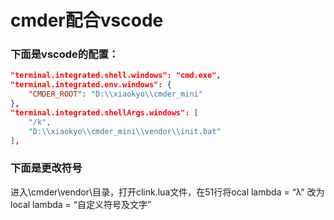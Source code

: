 # cmder配合vscode

### 下面是vscode的配置：
```json
"terminal.integrated.shell.windows": "cmd.exe",
"terminal.integrated.env.windows": {
    "CMDER_ROOT": "D:\\xiaokyo\\cmder_mini"
},
"terminal.integrated.shellArgs.windows": [
    "/k",
    "D:\\xiaokyo\\cmder_mini\\vendor\\init.bat"
],
```

### 下面是更改符号

进入\cmder\vendor\目录，打开clink.lua文件，在51行将ocal lambda = “λ” 改为 local lambda = “自定义符号及文字”